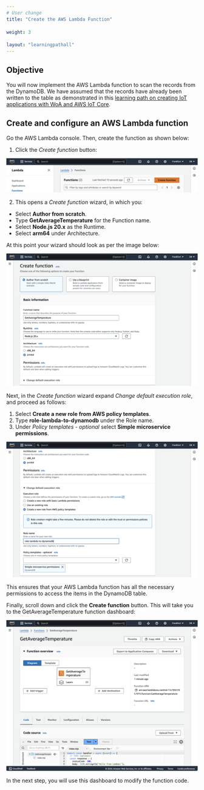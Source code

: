 ```yaml
---
# User change
title: "Create the AWS Lambda Function"

weight: 3

layout: "learningpathall"
---
```

## Objective
You will now implement the AWS Lambda function to scan the records from the DynamoDB. We have assumed that the records have already been written to the table as demonstrated in this [learning path on creating IoT applications with WoA and AWS IoT Core](/learning-paths/laptops-and-desktops/win_aws_iot_dynamodb/).

## Create and configure an AWS Lambda function
Go the AWS Lambda console. Then, create the function as shown below:
1. Click the *Create function* button:

![fig1](figures/01.png)

2. This opens a *Create function* wizard, in which you:
* Select **Author from scratch**.
* Type **GetAverageTemperature** for the Function name.
* Select **Node.js 20.x** as the Runtime.
* Select **arm64** under Architecture.

At this point your wizard should look as per the image below:

![fig2](figures/02.png)

Next, in the *Create function* wizard expand *Change default execution role*, and proceed as follows:
1. Select **Create a new role from AWS policy templates**.
2. Type **role-lambda-to-dynamodb** under the Role name.
3. Under *Policy templates - optional* select **Simple microservice permissions**.

![fig3](figures/03.png)

This ensures that your AWS Lambda function has all the necessary permissions to access the items in the DynamoDB table.

Finally, scroll down and click the **Create function** button. This will take you to the GetAverageTemperature function dashboard: 

![fig4](figures/04.png)

In the next step, you will use this dashboard to modify the function code.
